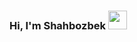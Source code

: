 ### Hi, I'm Shahbozbek <img src="https://media2.giphy.com/media/gM5qFksULw54NMWyry/giphy.gif?cid=ecf05e4725i3ngfxohgp2dc9bjwka0tmen6ef3h9p2t044m5&ep=v1_stickers_search&rid=giphy.gif&ct=s" width="30px">

